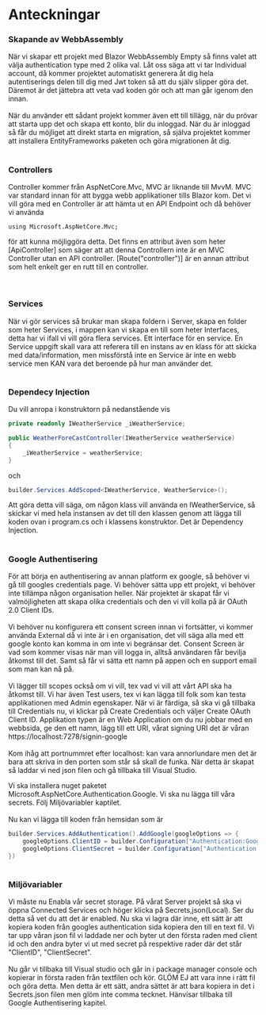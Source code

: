 # Anteckningar

### Skapande av WebbAssembly

<p>
När vi skapar ett projekt med Blazor WebbAssembly Empty så finns valet att välja authentication type med 2 olika val. Låt oss säga att vi tar Individual account, då kommer projektet automatiskt generera åt dig hela autentiserings delen till dig med Jwt token så att du själv slipper göra det. Däremot är det jättebra att veta vad koden gör och att man går igenom den innan.
<br>
<br>
När du använder ett sådant projekt kommer även ett till tillägg, när du prövar att starta upp det och skapa ett konto, blir du inloggad. När du är inloggad så får du möjliget att direkt starta en migration, så själva projektet kommer att installera EntityFrameworks paketen och göra migrationen åt dig.
</p>

#

### Controllers

<p>
Controller kommer från AspNetCore.Mvc, MVC är liknande till MvvM. MVC var standard innan för att bygga webb applikationer tills Blazor kom. Det vi vill göra med en Controller är att hämta ut en API Endpoint och då behöver vi använda

```
using Microsoft.AspNetCore.Mvc;
```

för att kunna möjliggöra detta. Det finns en attribut även som heter [ApiController] som säger att att denna Controllern inte är en MVC Controller utan en API controller.
[Route("controller")] är en annan attribut som helt enkelt ger en rutt till en controller.
<br>
<br>

</p>

#

### Services

<p>
När vi gör services så brukar man skapa foldern i Server, skapa en folder som heter Services, i mappen kan vi skapa en till som heter Interfaces, detta har vi ifall vi vill göra flera services. Ett interface för en service. En Service uppgift skall vara att referera till en instans av en klass för att skicka med data/information, men missförstå inte en Service är inte en webb service men KAN vara det beroende på hur man använder det.
</p>

#

### Dependecy Injection

<p>

Du vill anropa i konstruktorn på nedanstående vis

```csharp
private readonly IWeatherService _iWeatherService;

public WeatherForeCastController(IWeatherService weatherService)
{
    _iWeatherService = weatherService;
}
```

och

```csharp
builder.Services.AddScoped<IWeatherService, WeatherService>();
```

Att göra detta vill säga, om någon klass vill använda en IWeatherService, så skickar vi med hela instansen av det till den klassen genom att lägga till koden ovan i program.cs och i klassens konstruktor. Det är Dependency Injection.

</p>

#

### Google Authentisering

<p>
För att börja en authentisering av annan platform ex google, så behöver vi gå till googles credentials page. Vi behöver sätta upp ett projekt, vi behöver inte tillämpa någon organisation heller. När projektet är skapat får vi valmöjligheten att skapa olika credentials och den vi vill kolla på är OAuth 2.0 Client IDs.
<br>
<br>
Vi behöver nu konfigurera ett consent screen innan vi fortsätter, vi kommer använda External då vi inte är i en organisation, det vill säga alla med ett google konto kan komma in om inte vi begränsar det. Consent Screen är vad som kommer visas när man vill logga in, alltså användaren får bevilja åtkomst till det. Samt så får vi sätta ett namn på appen och en support email som man kan nå på.
<br>
<br>
Vi lägger till scopes också om vi vill, tex vad vi vill att vårt API ska ha åtkomst till. Vi har även Test users, tex vi kan lägga till folk som kan testa applikationen med Admin egenskaper. När vi är färdiga, så ska vi gå tillbaka till Credentials nu, vi klickar på Create Credentials och väljer Create OAuth Client ID. Applikation typen är en Web Application om du nu jobbar med en webbsida, ge den ett namn, lägg till ett URI, vårat signing URI det är våran https://localhost:7278/signin-google
<br>
<br>
Kom ihåg att portnummret efter localhost: kan vara annorlundare men det är bara att skriva in den porten som står så skall de funka. När detta är skapat så laddar vi ned json filen och gå tillbaka till Visual Studio.

Vi ska installera nuget paketet Microsoft.AspNetCore.Authentication.Google. Vi ska nu lägga till våra secrets. Följ Miljövariabler kaptilet.
<br>
<br>
Nu kan vi lägga till koden från hemsidan som är

```csharp
builder.Services.AddAuthentication().AddGoogle(googleOptions => {
    googleOptions.ClientID = builder.Configuration["Authentication:Google:ClientId"];
    googleOptions.ClientSecret = builder.Configuration["Authentication:Google:ClientSecret"];
})
```

</p>

#

### Miljövariabler

<p>
Vi måste nu Enabla vår secret storage. På vårat Server projekt så ska vi öppna Connected Services och höger klicka på Secrets,json(Local). Ser du detta så vet du att det är enabled. Nu ska vi lagra där inne, ett sätt är att kopiera koden från googles authentication sida kopiera den till en text fil. Vi tar upp våran json fil vi laddade ner och byter ut den första raden med client id och den andra byter vi ut med secret på respektive rader där det står "ClientID", "ClientSecret".
<br>
<br>
Nu går vi tillbaka till Visual studio och går in i package manager console och kopierar in första raden från textfilen och kör. GLÖM EJ att vara inne i rätt fil och göra detta. Men detta är ett sätt, andra sättet är att bara kopiera in det i Secrets.json filen men glöm inte comma tecknet. Hänvisar tillbaka till Google Authentisering kapitel.
</p>
